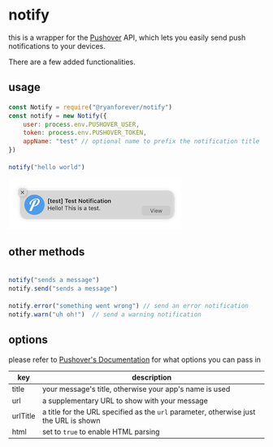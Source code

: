 # notify
this is a wrapper for the [Pushover](https://pushover.net) API, which lets you easily send push notifications to your devices.

There are a few added functionalities.

## usage
```javascript
const Notify = require("@ryanforever/notify")
const notify = new Notify({
    user: process.env.PUSHOVER_USER,
    token: process.env.PUSHOVER_TOKEN,
    appName: "test" // optional name to prefix the notification title
})

notify("hello world")
```

![notification](https://github.com/ryanfarber/notify/blob/8e87e75d23c535740b3dee38713dcb74af9346df/images/screenshot.png?raw=true)

## other methods
```javascript

notify("sends a message")
notify.send("sends a message")

notify.error("something went wrong") // send an error notification
notify.warn("uh oh!")  // send a warning notification
```

## options
please refer to [Pushover's Documentation](https://pushover.net/api) for what options you can pass in

| key | description |
| --- | ----------- |
| title |  your message's title, otherwise your app's name is used |
| url | a supplementary URL to show with your message |
|urlTitle | a title for the URL specified as the `url` parameter, otherwise just the URL is shown |
| html |  set to `true` to enable HTML parsing |
